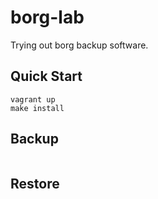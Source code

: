 # borg-lab
Trying out borg backup software.

## Quick Start

```
vagrant up
make install
```

## Backup

```
```

## Restore

```
```
